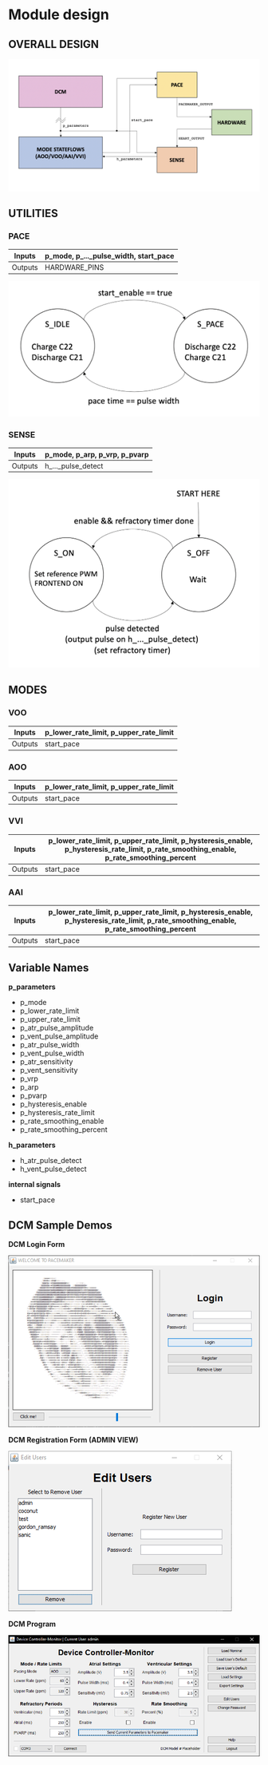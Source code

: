 
# Module design

## OVERALL DESIGN

![](https://github.com/aokit-mcmaster/lab1-group8/blob/master/images/MASTER-diagram.png)

## UTILITIES

### PACE
| Inputs | p\_mode, p\_...\_pulse\_width, start\_pace|
| --- | --- |
| Outputs | HARDWARE\_PINS |

![](https://github.com/aokit-mcmaster/lab1-group8/blob/master/images/PACE-state-diagram.png)

### SENSE
| Inputs | p\_mode, p\_arp, p\_vrp, p\_pvarp |
| --- | --- |
| Outputs | h\_...\_pulse\_detect |

![](https://github.com/aokit-mcmaster/lab1-group8/blob/master/images/SENSE-state-diagram.png)

## MODES

### VOO
| Inputs | p\_lower\_rate\_limit, p\_upper\_rate\_limit |
| --- | --- |
| Outputs | start_pace |

### AOO
| Inputs | p\_lower\_rate\_limit, p\_upper\_rate\_limit |
| --- | --- |
| Outputs | start_pace |

### VVI
| Inputs | p\_lower\_rate\_limit, p\_upper\_rate\_limit, p\_hysteresis\_enable, p\_hysteresis\_rate\_limit, p\_rate\_smoothing\_enable, p\_rate\_smoothing\_percent |
| --- | --- |
| Outputs | start_pace |

### AAI
| Inputs | p\_lower\_rate\_limit, p\_upper\_rate\_limit, p\_hysteresis\_enable, p\_hysteresis\_rate\_limit, p\_rate\_smoothing\_enable, p\_rate\_smoothing\_percent |
| --- | --- |
| Outputs | start_pace |

## Variable Names

**p\_parameters**

- p\_mode
- p\_lower\_rate\_limit
- p\_upper\_rate\_limit
- p\_atr\_pulse\_amplitude
- p\_vent\_pulse\_amplitude
- p\_atr\_pulse\_width
- p\_vent\_pulse\_width
- p\_atr\_sensitivity
- p\_vent\_sensitivity
- p\_vrp
- p\_arp
- p\_pvarp
- p\_hysteresis\_enable
- p\_hysteresis\_rate\_limit
- p\_rate\_smoothing\_enable
- p\_rate\_smoothing\_percent

**h\_parameters**

- h\_atr\_pulse\_detect
- h\_vent\_pulse\_detect

**internal signals**

- start\_pace

## DCM Sample Demos

**DCM Login Form**

![](images/DCM_LOGIN-preview.gif)

**DCM Registration Form (ADMIN VIEW)**

![](images/DCM_REGISTRATION-preview.gif)

**DCM Program**

![](images/DCM_PROGRAM-screenshot.png)

